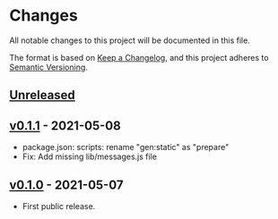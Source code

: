 # Changes

All notable changes to this project will be documented in this file.

The format is based on [Keep a
Changelog](https://keepachangelog.com/en/1.0.0/), and this project
adheres to [Semantic Versioning](https://semver.org/spec/v2.0.0.html).

## [Unreleased]

## [v0.1.1] - 2021-05-08

- package.json: scripts: rename "gen:static" as "prepare"
- Fix: Add missing lib/messages.js file

## [v0.1.0] - 2021-05-07

- First public release.

[unreleased]: https://github.com/guendto/jomiel-messages-js/compare/v0.1.1..HEAD
[v0.1.1]: https://github.com/guendto/jomiel-messages-js/compare/v0.1.0..v0.1.1
[v0.1.0]: https://github.com/guendto/jomiel-messages-js/releases/tag/v0.1.0
